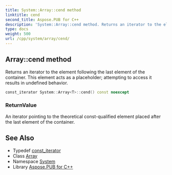 ```yaml
---
title: System::Array::cend method
linktitle: cend
second_title: Aspose.PUB for C++
description: 'System::Array::cend method. Returns an iterator to the element following the last element of the container. This element acts as a placeholder; attempting to access it results in undefined behavior in C++.'
type: docs
weight: 500
url: /cpp/system/array/cend/
---
```

## Array::cend method


Returns an iterator to the element following the last element of the container. This element acts as a placeholder; attempting to access it results in undefined behavior.

```cpp
const_iterator System::Array<T>::cend() const noexcept
```


### ReturnValue

An iterator pointing to the theoretical const-qualified element placed after the last element of the container.

## See Also

* Typedef [const_iterator](../const_iterator/)
* Class [Array](../)
* Namespace [System](../../)
* Library [Aspose.PUB for C++](../../../)
